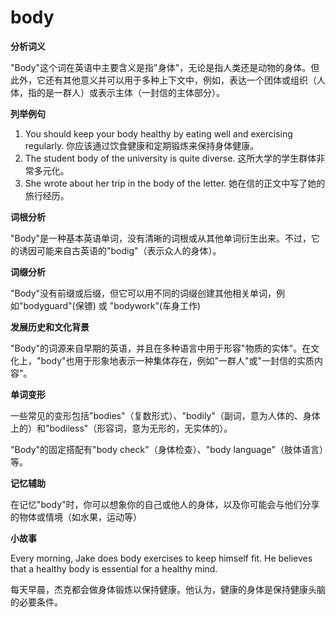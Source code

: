 # body

**分析词义**

  

"Body"这个词在英语中主要含义是指"身体"，无论是指人类还是动物的身体。但此外，它还有其他意义并可以用于多种上下文中，例如，表达一个团体或组织（人体，指的是一群人）或表示主体（一封信的主体部分）。

  

**列举例句**

  

1.  You should keep your body healthy by eating well and exercising regularly. 你应该通过饮食健康和定期锻炼来保持身体健康。
2.  The student body of the university is quite diverse. 这所大学的学生群体非常多元化。
3.  She wrote about her trip in the body of the letter. 她在信的正文中写了她的旅行经历。

  

**词根分析**

  

"Body"是一种基本英语单词，没有清晰的词根或从其他单词衍生出来。不过，它的诱因可能来自古英语的"bodig"（表示众人的身体）。

  

**词缀分析**

  

"Body"没有前缀或后缀，但它可以用不同的词缀创建其他相关单词，例如"bodyguard"(保镖) 或 "bodywork"(车身工作)

  

**发展历史和文化背景**

  

"Body"的词源来自早期的英语，并且在多种语言中用于形容"物质的实体"。在文化上，"body"也用于形象地表示一种集体存在，例如"一群人"或"一封信的实质内容"。

  

**单词变形**

  

一些常见的变形包括"bodies"（复数形式）、"bodily"（副词，意为人体的、身体上的）和"bodiless"（形容词，意为无形的，无实体的）。

  

"Body"的固定搭配有"body check"（身体检查）、"body language"（肢体语言）等。

  

**记忆辅助**

  

在记忆"body"时，你可以想象你的自己或他人的身体，以及你可能会与他们分享的物体或情境（如水果，运动等）

  

**小故事**

  

Every morning, Jake does body exercises to keep himself fit. He believes that a healthy body is essential for a healthy mind.

  

每天早晨，杰克都会做身体锻炼以保持健康。他认为，健康的身体是保持健康头脑的必要条件。
